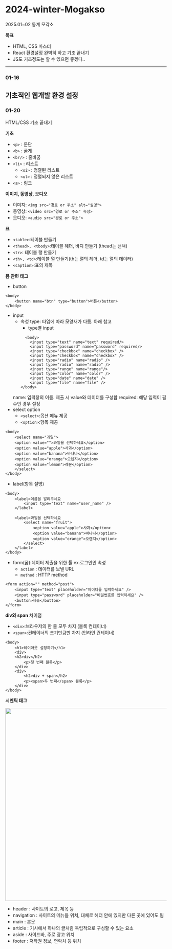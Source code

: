 # 2024-winter-Mogakso

2025.01~02 동계 모각소

**목표**
- HTML, CSS 마스터
- React 환경설정 완벽히 하고 기초 끝내기
- JS도 기초정도는 할 수 있으면 좋겠다..
---
### 01-16
기초적인 웹개발 환경 설정
---
### 01-20
HTML/CSS 기초 끝내기

**기초**
- `<p>` : 문단
- `<b>` : 굵게
- `<br/>` : 줄바꿈
- `<li>` : 리스트
    - `<oi>` : 정렬된 리스트
    - `<ul>` : 정렬되지 않은 리스트
- `<a>` : 링크

**이미지, 동영상, 오디오**
- 이미지: `<img src="경로 or 주소" alt="설명">`
- 동영상: `<video src="경로 or 주소" 속성>` 
- 오디오: `<audio src="경로 or 주소">`  

**표**
- `<table>`:테이블 만들기 
- `<thead>, <tbody>`:테이블 헤더, 바디 만들기 (thead는 선택)
- `<tr>`: 테이블 행 만들기
- `<th>, <td>`:테이블 열 만들기(th는 열의 헤더, td는 열의 데이터)
- `<caption>`:표의 제목

**폼 관련 태그**
- button
```
<body>
    <button name="btn" type="button">버튼</button>
</body>
```
- input
    - 속성
    type: 타입에 따라 모양새가 다름. 아래 참고
        - type별 input
        ```
          <body>
            <input type="text" name="text" required/>
            <input type="password" name="password" required/>
            <input type="checkbox" name="checkbox" />
            <input type="checkbox" name="checkbox" />
            <input type="radio" name="radio" />
            <input type="radio" name="radio" />
            <input type="range" name="range"/>
            <input type="color" name="color" />
            <input type="date" name="date" />
            <input type="file" name="file" />
        </body>
        ```
    name: 입력창의 이름. 제출 시 value와 데이터를 구성함
    required: 해당 입력이 필수인 경우 설정
- select option
    - `<select>`:옵션 메뉴 제공
    - `<option>`:항목 제공
```
<body>
    <select name="과일">
    <option value="">과일을 선택하세요</option>
    <option value="apple">사과</option>
    <option value="banana">바나나</option>
    <option value="orange">오렌지</option>
    <option value="lemon">레몬</option>
    </select>
</body>
```
- label(항목 설명)
```
<body>
    <label>이름을 알려주세요
        <input type="text" name="user_name" />
    </label>

    <label>과일을 선택하세요
        <select name="fruit">
            <option value="apple">사과</option>
            <option value="banana">바나나</option>
            <option value="orange">오렌지</option>
        </select>
    </label>
</body>
```
- form(폼):데이터 제출을 위한 툴 ex.로그인인
    속성
    - `action` : 데이터를 보낼 URL
    - `method` : HTTP method
```
<form action="" method="post">
    <input type="text" placeholder="아이디를 입력하세요" />
    <input type="password" placeholder="비밀번호를 입력하세요" />
    <button>제출</button>
</form>
```

**div와 span**
차이점
- `<div>`:브라우저의 한 줄 모두 차지 (블록 컨테이너)
- `<span>`:컨테이너의 크기만큼만 차지 (인라인 컨테이너)
```
<body>
    <h1>레이아웃 설정하기</h1>
    <div>
    <h2>div</h2>
        <p>첫 번째 블록</p>
    </div>
    <div>
        <h2>div + span</h2>
        <p><span>두 번째</span> 블록</p>
    </div>
</body>
```

**시멘틱 태그**
<div>
    <img src="https://img1.daumcdn.net/thumb/R1280x0/?scode=mtistory2&fname=https%3A%2F%2Fblog.kakaocdn.net%2Fdn%2FIA3PW%2Fbtrv4KUR4Pu%2Fxhi1IJCC6lrXflJlkGi1y0%2Fimg.png" width="600">
</div>

- header : 사이트의 로고, 제목 등
- navigation : 사이트의 메뉴들 위치, 대체로 헤더 안에 있지만 다른 곳에 있어도 됨
- main : 본문
- article : 기사에서 하나의 글처럼 독립적으로 구성할 수 있는 요소
- aside : 사이드바, 주로 광고 위치
- footer : 저작권 정보, 연락처 등 위치